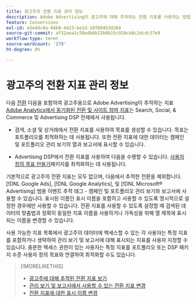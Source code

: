 ```yaml
---
title: 광고주의 전환 지표 관리 정보
description: Adobe Advertising이 광고주에 대해 추적하는 전환 지표를 사용하는 방법을 알아봅니다.
feature: Conversions
exl-id: e5e4dc8a-04b0-4423-be1d-18f89453d264
source-git-commit: af32aea1c50edb6b22b0b15c920cb8c2dcdc37e9
workflow-type: tm+mt
source-wordcount: '279'
ht-degree: 0%

---
```


# 광고주의 전환 지표 관리 정보

다음 [전환](/help/search-social-commerce/glossary.md#c-d) 다음을 포함하여 광고주용으로 Adobe Advertising이 추적하는 지표 [Adobe Analytics에서 동기화된 전환 및 사이트 참여 지표](/help/integrations/analytics/analytics-data-in-advertising.md)는 Search, Social, &amp; Commerce 및 Advertising DSP 전체에서 사용됩니다.

* 검색, 소셜 및 상거래에서 전환 지표를 사용하여 목표를 생성할 수 있습니다. 목표는 포트폴리오를 최적화하는 데 사용됩니다. 또한 전환 지표에 대한 데이터는 캠페인 및 포트폴리오 관리 보기의 열과 보고서에 표시할 수 있습니다.

* Advertising DSP에서 전환 지표를 사용하여 다음을 수행할 수 있습니다. [사용자 정의 목표 만들기](/help/dsp/optimization/custom-goal-create.md)패키지를 최적화하는 데 사용됩니다.

기본적으로 광고주의 전환 지표는 모두 없으며, 다음에서 추적한 전환을 제외합니다. [!DNL Google Ads], [!DNL Google Analytics], 및 [!DNL Microsoft® Advertising] 범용 이벤트 추적 태그 - 캠페인 및 포트폴리오 관리 보기와 보고서에 사용할 수 있습니다. 표시된 이름인 표시 이름을 포함하고 사용할 수 있도록 명시적으로 설정한 경우에만 사용할 수 있습니다. 전환 지표를 사용할 수 있도록 설정할 때 검색된 데이터의 맞춤법과 정확히 동일한 지표 이름을 사용하거나 가독성을 위해 열 제목에 표시되는 이름을 변경할 수 있습니다.

사용 가능한 지표 목록에서 광고주의 데이터에 액세스할 수 있는 각 사용자는 특정 지표를 포함하거나 생략하여 관리 보기 및 보고서에 대해 표시되는 지표를 사용자 지정할 수 있습니다. 충분한 액세스 권한이 있는 사용자는 특정 지표를 포트폴리오 또는 DSP 패키지 수준 사용자 정의 목표와 연결하여 최적화할 수도 있습니다.

>[!MORELIKETHIS]
>
>* [광고주에 대해 추적된 전환 지표 보기](conversion-metric-view-tracked.md)
>* [관리 보기 및 보고서에서 사용할 수 있는 전환 지표 변경](conversion-metric-edit-available.md)
>* [전환 지표에 대한 표시 이름 변경](conversion-metric-edit-display-name.md)
